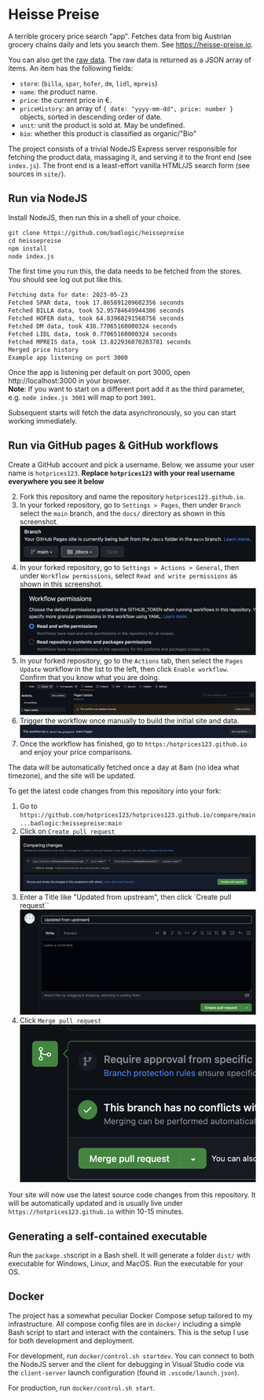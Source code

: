 # Heisse Preise
A terrible grocery price search "app". Fetches data from big Austrian grocery chains daily and lets you search them. See https://heisse-preise.io.

You can also get the [raw data](https://heisse-preise.io/api/index). The raw data is returned as a JSON array of items. An item has the following fields:

* `store`: (`billa`, `spar`, `hofer`, `dm`, `lidl`, `mpreis`)
* `name`: the product name.
* `price`: the current price in €.
* `priceHistory`: an array of `{ date: "yyyy-mm-dd", price: number }` objects, sorted in descending order of date.
* `unit`: unit the product is sold at. May be undefined.
* `bio`: whether this product is classified as organic/"Bio"

The project consists of a trivial NodeJS Express server responsible for fetching the product data, massaging it, and serving it to the front end (see `index.js`). The front end is a least-effort vanilla HTML/JS search form (see sources in `site/`).

## Run via NodeJS
Install NodeJS, then run this in a shell of your choice.

```
git clone https://github.com/badlogic/heissepreise
cd heissepreise
npm install
node index.js
```

The first time you run this, the data needs to be fetched from the stores. You should see log out put like this.

```
Fetching data for date: 2023-05-23
Fetched SPAR data, took 17.865891209602356 seconds
Fetched BILLA data, took 52.95784649944306 seconds
Fetched HOFER data, took 64.83968291568756 seconds
Fetched DM data, took 438.77065160000324 seconds
Fetched LIDL data, took 0.77065160000324 seconds
Fetched MPREIS data, took 13.822936070203781 seconds
Merged price history
Example app listening on port 3000
```

Once the app is listening per default on port 3000, open http://localhost:3000 in your browser.\
**Note**: If you want to start on a different port add it as the third parameter, e.g. `node index.js 3001` will map to port `3001`.

Subsequent starts will fetch the data asynchronously, so you can start working immediately.

## Run via GitHub pages & GitHub workflows
Create a GitHub account and pick a username. Below, we assume your user name is `hotprices123`. **Replace `hotprices123` with your real username everywhere you see it below**

2. Fork this repository and name the repository `hotprices123.github.io`.
3. In your forked repository, go to `Settings > Pages`, then under `Branch` select the `main` branch, and the `docs/` directory as shown in this screenshot.
![docs/github-pages.png](docs/github-pages.png)
3. In your forked repository, go to `Settings > Actions > General`, then under `Workflow permissions`, select `Read and write permissions` as shown in this screenshot.
![docs/github-permissions.png](docs/github-permissions.png)
3. In your forked repository, go to the `Actions` tab, then select the `Pages Update` workflow in the list to the left, then click `Enable workflow`. Confirm that you know what you are doing.
![docs/github-workflow.png](docs/github-workflow.png)
3. Trigger the workflow once manually to build the initial site and data.
![docs/github-workflow2.png](docs/github-workflow2.png)
3. Once the workflow has finished, go to `https:/hotprices123.github.io` and enjoy your price comparisons.

The data will be automatically fetched once a day at 8am (no idea what timezone), and the site will be updated.

To get the latest code changes from this repository into your fork:
1. Go to `https://github.com/hotprices123/hotprices123.github.io/compare/main...badlogic:heissepreise:main`
2. Click on `Create pull request`
![docs/github-pullrequest.png](docs/github-pullrequest.png)
3. Enter a Title like "Updated from upstream", then click `Create pull request``
![docs/github-pullrequest2.png](docs/github-pullrequest2.png)
3. Click `Merge pull request`
![docs/github-pullrequest3.png](docs/github-pullrequest3.png)

Your site will now use the latest source code changes from this repository. It will be automatically updated and is usually live under `https://hotprices123.github.io` within 10-15 minutes.

## Generating a self-contained executable
 Run the `package.sh`script in a Bash shell. It will generate a folder `dist/` with executable for Windows, Linux, and MacOS. Run the executable for your OS.

## Docker
The project has a somewhat peculiar Docker Compose setup tailored to my infrastructure. All compose config files are in `docker/` including a simple Bash script to start and interact with the containers. This is the setup I use for both development and deployment.

For development, run `docker/control.sh startdev`. You can connect to both the NodeJS server and the client for debugging in Visual Studio code via the `client-server` launch configuration (found in `.vscode/launch.json`).

For production, run `docker/control.sh start`.
